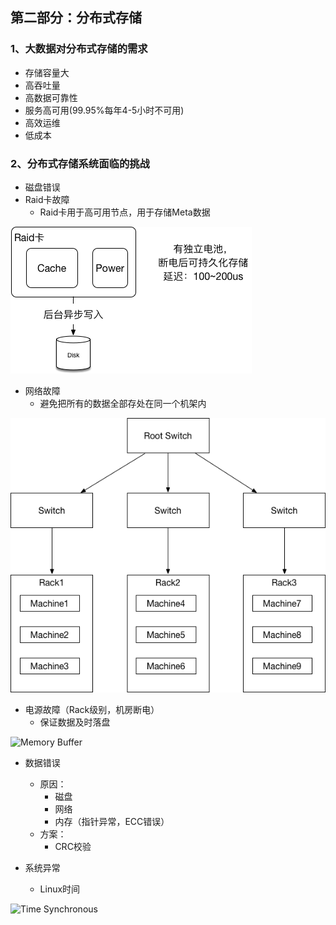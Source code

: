 ## 第二部分：分布式存储

### 1、大数据对分布式存储的需求

* 存储容量大
* 高吞吐量
* 高数据可靠性
* 服务高可用(99.95%每年4-5小时不可用)
* 高效运维
* 低成本

### 2、分布式存储系统面临的挑战

* 磁盘错误
* Raid卡故障
    - Raid卡用于高可用节点，用于存储Meta数据

![raid卡](https://raw.githubusercontent.com/BryantChang/BigDataBasic/master/distributed_system/distributed_storage/imgs/raid_card.png)

* 网络故障
    - 避免把所有的数据全部存处在同一个机架内

![网络拓扑](https://raw.githubusercontent.com/BryantChang/BigDataBasic/master/distributed_system/distributed_storage/imgs/network_topology.png)

* 电源故障（Rack级别，机房断电）
    - 保证数据及时落盘

![Memory Buffer](https://raw.githubusercontent.com/BryantChang/BigDataBasic/master/distributed_system/distributed_storage/imgs/memory_cache.png)

* 数据错误
    - 原因：
        + 磁盘
        + 网络
        + 内存（指针异常，ECC错误）
    - 方案：
        + CRC校验

* 系统异常
    - Linux时间

![Time Synchronous](https://raw.githubusercontent.com/BryantChang/BigDataBasic/master/distributed_system/distributed_storage/imgs/tongbu.png)







